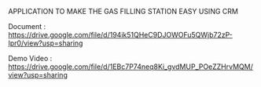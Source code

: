 APPLICATION TO MAKE THE GAS FILLING STATION EASY USING CRM

Document  :  https://drive.google.com/file/d/194ik51QHeC9DJOWOFu5QWjb72zP-Ipr0/view?usp=sharing

Demo Video  :   https://drive.google.com/file/d/1EBc7P74neq8Ki_gvdMUP_POeZZHrvMQM/view?usp=sharing

